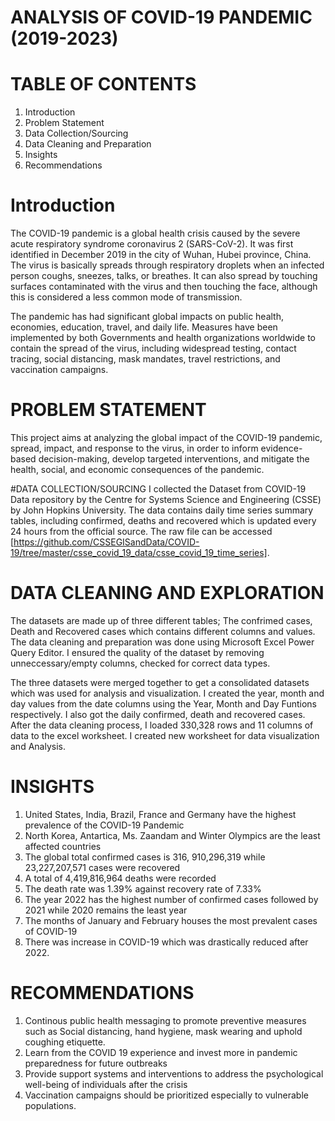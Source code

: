 # ANALYSIS OF COVID-19 PANDEMIC (2019-2023)

# TABLE OF CONTENTS
1. Introduction
2. Problem Statement
3. Data Collection/Sourcing
4. Data Cleaning and Preparation
5. Insights
6. Recommendations

# Introduction
The COVID-19 pandemic is a global health crisis caused by the severe acute respiratory syndrome coronavirus 2 (SARS-CoV-2). It was first identified in December 2019 in the city of Wuhan, Hubei province, China. The virus is basically spreads through respiratory droplets when an infected person coughs, sneezes, talks, or breathes. It can also spread by touching surfaces contaminated with the virus and then touching the face, although this is considered a less common mode of transmission.

The pandemic has had significant global impacts on public health, economies, education, travel, and daily life. Measures have been implemented by both Governments and health organizations worldwide to contain the spread of the virus, including widespread testing, contact tracing, social distancing, mask mandates, travel restrictions, and vaccination campaigns.

# PROBLEM STATEMENT
This project aims at analyzing the global impact of the COVID-19 pandemic, spread, impact, and response to the virus, in order to inform evidence-based decision-making, develop targeted interventions, and mitigate the health, social, and economic consequences of the pandemic.

#DATA COLLECTION/SOURCING
I collected the Dataset from COVID-19 Data repository by the Centre for Systems Science and Engineering (CSSE) by John Hopkins University. The data contains daily time series summary tables, including confirmed, deaths and recovered which is updated every 24 hours from the official source. The raw file can be accessed [https://github.com/CSSEGISandData/COVID-19/tree/master/csse_covid_19_data/csse_covid_19_time_series].

# DATA CLEANING AND EXPLORATION
The datasets are made up of three different tables; The confrimed cases, Death and Recovered cases which contains different columns and values. The data cleaning and preparation was done using Microsoft Excel Power Query Editor. I ensured the quality of the dataset by removing unneccessary/empty columns, checked for correct data types. 

The three datasets were merged together to get a consolidated datasets which was used for analysis and visualization. I created the year, month and day values from the date columns using the Year, Month and Day Funtions respectively. I also got the daily confirmed, death and recovered cases. After the data cleaning process, I loaded 330,328 rows and 11 columns of data to the excel worksheet. I created new worksheet for data visualization and Analysis.

# INSIGHTS
1. United States, India, Brazil, France and Germany have the highest prevalence of the COVID-19 Pandemic
2. North Korea, Antartica, Ms. Zaandam and Winter Olympics are the least affected countries
3. The global total confirmed cases is 316, 910,296,319 while 23,227,207,571 cases were recovered
4. A total of 4,419,816,964 deaths were recorded
5. The death rate was 1.39% against recovery rate of 7.33%
6. The year 2022 has the highest number of confirmed cases followed by 2021 while 2020 remains the least year
7. The months of January and February houses the most prevalent cases of COVID-19
8. There was increase in COVID-19 which was drastically reduced after 2022.

#  RECOMMENDATIONS
1. Continous public health messaging to promote preventive measures such as Social distancing, hand hygiene, mask wearing and uphold coughing etiquette.
2. Learn from the COVID 19 experience and invest more in pandemic preparedness for future outbreaks
3. Provide support systems and interventions to address the psychological well-being of individuals after the crisis
4. Vaccination campaigns should be prioritized especially to vulnerable populations.
